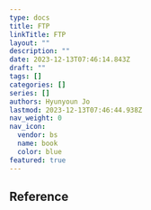 ```yaml
---
type: docs
title: FTP
linkTitle: FTP
layout: ""
description: ""
date: 2023-12-13T07:46:14.843Z
draft: ""
tags: []
categories: []
series: []
authors: Hyunyoun Jo
lastmod: 2023-12-13T07:46:44.938Z
nav_weight: 0
nav_icon:
  vendor: bs
  name: book
  color: blue
featured: true
---
```


## Reference
